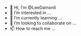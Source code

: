 - 👋 Hi, I’m @LeeDamonli
- 👀 I’m interested in ...
- 🌱 I’m currently learning ...
- 💞️ I’m looking to collaborate on ...
- 📫 How to reach me ...

<!---
LeeDamonli/LeeDamonli is a ✨ special ✨ repository because its `README.md` (this file) appears on your GitHub profile.
You can click the Preview link to take a look at your changes.
--->
